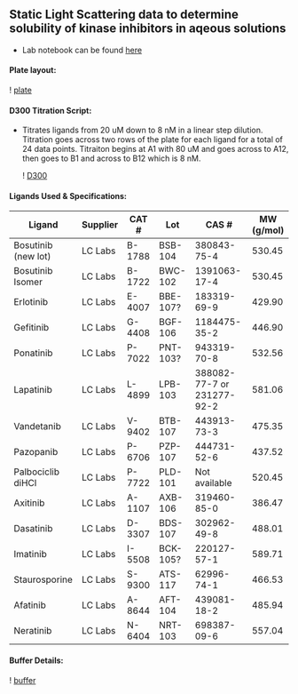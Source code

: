 ## Static Light Scattering data to determine solubility of kinase inhibitors in aqeous solutions

- Lab notebook can be found [here](https://docs.google.com/document/d/1jzL3YV10N1tQ8N6EbT9fJfzEA-G3MmXpPKsbku345gQ/edit#)

#### Plate layout:
  ! [plate]()


#### D300 Titration Script:
- Titrates ligands from 20 uM down to 8 nM in a linear step dilution. Titration goes across two rows of the plate for each ligand for a total of 24 data points. Titraiton begins at A1 with 80 uM and goes across to A12, then goes to B1 and across to B12 which is 8 nM. 

  ! [D300]()
  
  
#### Ligands Used & Specifications:
Ligand | Supplier | CAT # | Lot | CAS # | MW (g/mol)
-------|----------|-------|-----|-------|------------
Bosutinib (new lot) | LC Labs | B-1788 | BSB-104 | 380843-75-4 | 530.45
Bosutinib Isomer | LC Labs | B-1722 | BWC-102 | 1391063-17-4 | 530.45
Erlotinib | LC Labs | E-4007 | BBE-107? | 183319-69-9 | 429.90
Gefitinib | LC Labs | G-4408 | BGF-106 | 1184475-35-2 | 446.90
Ponatinib | LC Labs | P-7022 | PNT-103? | 943319-70-8 | 532.56
Lapatinib | LC Labs | L-4899 | LPB-103 | 388082-77-7 or 231277-92-2 | 581.06
Vandetanib | LC Labs | V-9402 | BTB-107 | 443913-73-3 | 475.35
Pazopanib | LC Labs | P-6706 | PZP-107 | 444731-52-6 | 437.52
Palbociclib diHCl | LC Labs | P-7722 | PLD-101 | Not available| 520.45 
Axitinib | LC Labs | A-1107 | AXB-106 | 319460-85-0 | 386.47
Dasatinib | LC Labs | D-3307 | BDS-107 | 302962-49-8 | 488.01
Imatinib | LC Labs | I-5508 | BCK-105? | 220127-57-1 | 589.71
Staurosporine | LC Labs | S-9300 | ATS-117 | 62996-74-1 | 466.53
Afatinib | LC Labs | A-8644 | AFT-104 | 439081-18-2 | 485.94
Neratinib | LC Labs | N-6404 | NRT-103 | 698387-09-6 | 557.04

#### Buffer Details:
  ! [buffer]()
